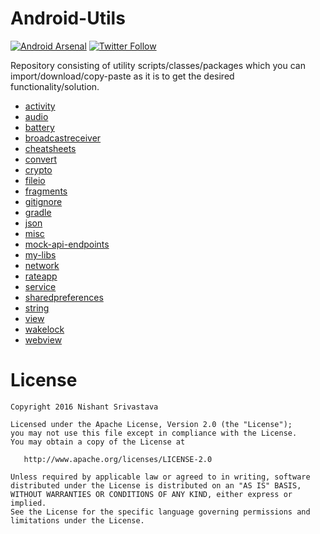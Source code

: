 # Android-Utils 

[![Android Arsenal](https://img.shields.io/badge/Android%20Arsenal-android--utils-green.svg?style=true)](https://android-arsenal.com/details/1/4068) [![Twitter Follow](https://img.shields.io/twitter/follow/nisrulz.svg?style=social)](https://twitter.com/nisrulz) 

Repository consisting of utility scripts/classes/packages which you can import/download/copy-paste as it is to get the desired functionality/solution.

+ [activity](https://github.com/nisrulz/android-utils/tree/master/activity)
+ [audio](https://github.com/nisrulz/android-utils/tree/master/audio)
+ [battery](https://github.com/nisrulz/android-utils/tree/master/battery)
+ [broadcastreceiver](https://github.com/nisrulz/android-utils/tree/master/broadcastreceiver)
+ [cheatsheets](https://github.com/nisrulz/android-utils/tree/master/cheatsheets)
+ [convert](https://github.com/nisrulz/android-utils/tree/master/convert)
+ [crypto](https://github.com/nisrulz/android-utils/tree/master/crypto)
+ [fileio](https://github.com/nisrulz/android-utils/tree/master/fileio)
+ [fragments](https://github.com/nisrulz/android-utils/tree/master/fragments)
+ [gitignore](https://github.com/nisrulz/android-utils/tree/master/gitignore)
+ [gradle](https://github.com/nisrulz/android-utils/tree/master/gradle)
+ [json](https://github.com/nisrulz/android-utils/tree/master/json)
+ [misc](https://github.com/nisrulz/android-utils/tree/master/misc)
+ [mock-api-endpoints](https://github.com/nisrulz/android-utils/tree/master/mock-api-endpoints)
+ [my-libs](https://github.com/nisrulz/android-utils/tree/master/my-libs)
+ [network](https://github.com/nisrulz/android-utils/tree/master/network)
+ [rateapp](https://github.com/nisrulz/android-utils/tree/master/rateapp)
+ [service](https://github.com/nisrulz/android-utils/tree/master/service)
+ [sharedpreferences](https://github.com/nisrulz/android-utils/tree/master/sharedpreferences)
+ [string](https://github.com/nisrulz/android-utils/tree/master/string)
+ [view](https://github.com/nisrulz/android-utils/tree/master/view)
+ [wakelock](https://github.com/nisrulz/android-utils/tree/master/wakelock)
+ [webview](https://github.com/nisrulz/android-utils/tree/master/webview)

License
=======

    Copyright 2016 Nishant Srivastava

    Licensed under the Apache License, Version 2.0 (the "License");
    you may not use this file except in compliance with the License.
    You may obtain a copy of the License at

       http://www.apache.org/licenses/LICENSE-2.0

    Unless required by applicable law or agreed to in writing, software
    distributed under the License is distributed on an "AS IS" BASIS,
    WITHOUT WARRANTIES OR CONDITIONS OF ANY KIND, either express or implied.
    See the License for the specific language governing permissions and
    limitations under the License.
